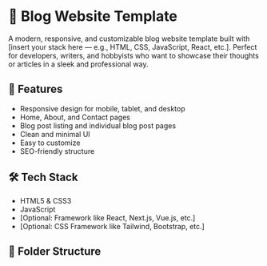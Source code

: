 # 📝 Blog Website Template

A modern, responsive, and customizable blog website template built with [insert your stack here — e.g., HTML, CSS, JavaScript, React, etc.]. Perfect for developers, writers, and hobbyists who want to showcase their thoughts or articles in a sleek and professional way.

## 🚀 Features

- Responsive design for mobile, tablet, and desktop
- Home, About, and Contact pages
- Blog post listing and individual blog post pages
- Clean and minimal UI
- Easy to customize
- SEO-friendly structure

## 🛠️ Tech Stack

- HTML5 & CSS3  
- JavaScript  
- [Optional: Framework like React, Next.js, Vue.js, etc.]  
- [Optional: CSS Framework like Tailwind, Bootstrap, etc.]

## 📂 Folder Structure

